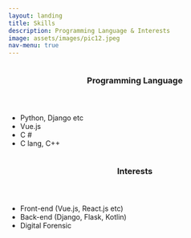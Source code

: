 ```yaml
---
layout: landing
title: Skills
description: Programming Language & Interests
image: assets/images/pic12.jpeg
nav-menu: true
---
```



<!-- Main -->
<div id="main">

<!-- Two -->
<section id="two" class="spotlights">
	<section>
		<a class="image">
			<img src="{% link assets/images/pic08.jpg %}" alt="" data-position="center center" />
		</a>
		<div class="content">
			<div class="inner">
				<header class="major">
					<h3>Programming Language</h3>
				</header>
				<ul>
				    <li>Python, Django etc</li>
				    <li>Vue.js</li>
				    <li>C #</li>
				    <li>C lang, C++</li>
				</ul>
			</div>
		</div>
	</section>
	<section>
		<a href="generic.html" class="image">
			<img src="{% link assets/images/pic09.jpg %}" alt="" data-position="top center" />
		</a>
		<div class="content">
			<div class="inner">
				<header class="major">
					<h3>Interests</h3>
				</header>
				<ul>
				    <li>Front-end (Vue.js, React.js etc)</li>
                    <li>Back-end (Django, Flask, Kotlin)</li>
                	<li>Digital Forensic</li>
                </ul>
			</div>
		</div>
	</section>
</section>
</div>
